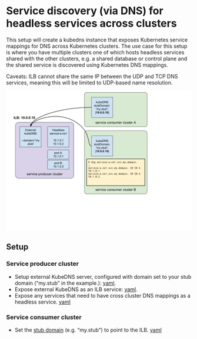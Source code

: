# Service discovery (via DNS) for headless services across clusters

This setup will create a kubedns instance that exposes Kubernetes service mappings for DNS across Kubernetes clusters. The use case for this setup is where you have multiple clusters one of which hosts headless services shared with the other clusters, e.g. a shared database or control plane and the shared service is discovered using Kubernetes DNS mappings.

Caveats: ILB cannot share the same IP between the UDP and TCP DNS services, meaning this will be limited to UDP-based name resolution.

![Block diagram](block-diagram.png)

## Setup

### Service producer cluster

* Setup external KubeDNS server, configured with domain set to your stub domain (“my.stub” in the example.): [yaml](https://github.com/bowei/expose-kubedns/blob/master/producer/external-kubedns.yaml).
* Expose external KubeDNS as an ILB service: [yaml](https://github.com/bowei/expose-kubedns/blob/master/producer/external-kubedns-service.yaml).
* Expose any services that need to have cross cluster DNS mappings as a headless service. [yaml](https://github.com/bowei/expose-kubedns/blob/master/producer/service.yaml)

### Service consumer cluster

* Set the [stub domain](http://blog.kubernetes.io/2017/04/configuring-private-dns-zones-upstream-nameservers-kubernetes.html) (e.g. “my.stub”) to point to the ILB. [yaml](https://github.com/bowei/expose-kubedns/blob/master/consumer/kubedns-configmap.yaml)
